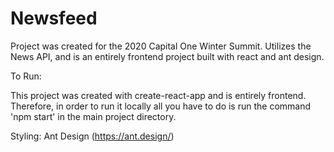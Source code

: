 # Newsfeed

Project was created for the 2020 Capital One Winter Summit. Utilizes the News API, and is an entirely frontend project built with react and ant design. 

To Run:

This project was created with create-react-app and is entirely frontend. Therefore, in order to run it locally all you have to do is run the command 'npm start' in the main project directory. 

Styling: Ant Design (https://ant.design/)
